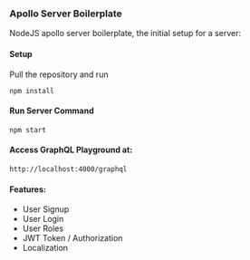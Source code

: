 ### Apollo Server Boilerplate

NodeJS apollo server boilerplate, the initial setup for a server:

#### Setup
Pull the repository and run
```
npm install
```

#### Run Server Command
```
npm start
```

#### Access GraphQL Playground at:
```
http://localhost:4000/graphql
```

#### Features:
- User Signup
- User Login
- User Roles
- JWT Token / Authorization
- Localization
